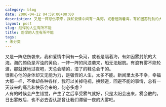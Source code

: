 ```yaml
---
category: blog
date: 2006-04-12 04:59:00+00:00
description: 又是一阵悲伤袭来，我和爱情中间有一条河，或者是隔着海，有如因雾封航的大海。海的颜
layout: post
slug: 彪悍的人生有所不能
title: 彪悍的人生有所不能
tags:
- 未分类
---
```


又是一阵悲伤袭来，我和爱情中间有一条河，或者是隔着海，有如因雾封航的大海。海的颜色是浑浊的黄色，一阵一阵的风浪袭来，船无法起航。有浪有雾不能轮渡，那就就地过夜吧，天总会晴的，湿了的鞋总会干的。  
很担心他的身体却又无能为力，是强悍的人生，太多不能。新闻里太多不幸，幸福大都一样，不幸却各种各样，我可以关掉电视，换频道，回避不能的事情，总有一天该来的痛苦和快乐会来的，何必多虑？  
人有的时候会产生错觉，产生了之后享受雾气就好，只是太阳会出来，雾会散的。日出雾散后，也不必去否认那曾让我们滞留一夜的大雾吧。  


